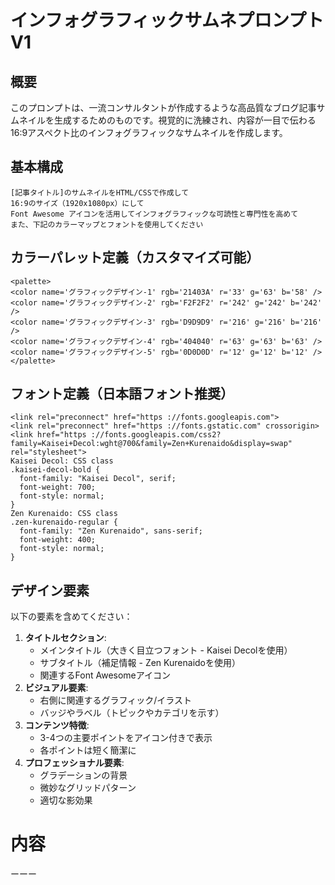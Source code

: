# インフォグラフィックサムネプロンプト V1

## 概要
このプロンプトは、一流コンサルタントが作成するような高品質なブログ記事サムネイルを生成するためのものです。視覚的に洗練され、内容が一目で伝わる16:9アスペクト比のインフォグラフィックなサムネイルを作成します。
## 基本構成
```
[記事タイトル]のサムネイルをHTML/CSSで作成して
16:9のサイズ（1920x1080px）にして
Font Awesome アイコンを活用してインフォグラフィックな可読性と専門性を高めて
また、下記のカラーマップとフォントを使用してください
```
## カラーパレット定義（カスタマイズ可能）
```
<palette>
<color name='グラフィックデザイン-1' rgb='21403A' r='33' g='63' b='58' />
<color name='グラフィックデザイン-2' rgb='F2F2F2' r='242' g='242' b='242' />
<color name='グラフィックデザイン-3' rgb='D9D9D9' r='216' g='216' b='216' />
<color name='グラフィックデザイン-4' rgb='404040' r='63' g='63' b='63' />
<color name='グラフィックデザイン-5' rgb='0D0D0D' r='12' g='12' b='12' />
</palette>
```
## フォント定義（日本語フォント推奨）
```
<link rel="preconnect" href="https ://fonts.googleapis.com">
<link rel="preconnect" href="https ://fonts.gstatic.com" crossorigin>
<link href="https ://fonts.googleapis.com/css2?family=Kaisei+Decol:wght@700&family=Zen+Kurenaido&display=swap" rel="stylesheet">
Kaisei Decol: CSS class
.kaisei-decol-bold {
  font-family: "Kaisei Decol", serif;
  font-weight: 700;
  font-style: normal;
}
Zen Kurenaido: CSS class
.zen-kurenaido-regular {
  font-family: "Zen Kurenaido", sans-serif;
  font-weight: 400;
  font-style: normal;
}
```
## デザイン要素
以下の要素を含めてください：
1. **タイトルセクション**:
   - メインタイトル（大きく目立つフォント - Kaisei Decolを使用）
   - サブタイトル（補足情報 - Zen Kurenaidoを使用）
   - 関連するFont Awesomeアイコン
2. **ビジュアル要素**:
   - 右側に関連するグラフィック/イラスト
   - バッジやラベル（トピックやカテゴリを示す）
3. **コンテンツ特徴**:
   - 3-4つの主要ポイントをアイコン付きで表示
   - 各ポイントは短く簡潔に
4. **プロフェッショナル要素**:
   - グラデーションの背景
   - 微妙なグリッドパターン
   - 適切な影効果
# 内容
ーーー
```

```
